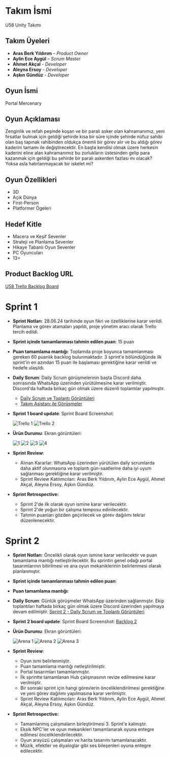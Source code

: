 # **Takım İsmi**

U58 Unity Takımı

## Takım Üyeleri

-	**Aras Berk Yıldırım**  – *Product Owner*
-	**Aylin Ece Aygül** – *Scrum Master*
-	**Ahmet Akçal** - *Developer*
-	**Aleyna Ersoy** - *Developer*
-	**Aşkın Gündüz** - *Developer*

## Oyun İsmi

Portal Mercenary

## Oyun Açıklaması

Zenginlik ve refah peşinde koşan ve bir paralı asker olan kahramanımız, yeni fırsatlar bulmak için geldiği şehirde kısa bir süre içinde şehirde nüfuz sahibi olan baş tapınak rahibinden oldukça önemli bir görev alır ve bu aldığı görev kaderini tamamı ile değiştirecektir. En başta kendisi olmak üzere herkesin kaderini eline alan kahramanımız bu zorlukların üstesinden gelip para kazanmak için geldiği bu şehirde bir paralı askerden fazlası mı olacak? Yoksa asla hatırlanmayacak bir iskelet mi?

## Oyun Özellikleri

- 3D
- Açık Dünya
- First-Person
- Platformer Ögeleri

## Hedef Kitle

- Macera ve Keşif Sevenler
- Strateji ve Planlama Sevenler
- Hikaye Tabanlı Oyun Sevenler
- PC Oyuncuları
- 13+

## Product Backlog URL

[U58 Trello Backlog Board](https://trello.com/w/usercalismaalani43729130)

# **Sprint 1**
- **Sprint Notları**: 28.06.24 tarihinde oyun fikri ve özelliklerine karar verildi. Planlama ve görev atamaları yapıldı, proje yönetim aracı olarak Trello tercih edildi.
- **Sprint içinde tamamlanması tahmin edilen puan**: 15 puan
- **Puan tamamlama mantığı**: Toplamda proje boyunca tamamlanması gereken 60 puanlık backlog bulunmaktadır. 3 sprint'e bölündüğünde ilk sprint'in en azından 15 puan ile başlaması gerektiğine karar verildi ve hedefe ulaşıldı.
- **Daily Scrum**: Daily Scrum görüşmelerinin başta Discord daha sonrasında WhatsApp üzerinden yürütülmesine karar verilmiştir. Discord'da haftada birkaç gün olmak üzere düzenli toplantılar yapılmıştır.
    - [Daily Scrum ve Toplantı Görüntüleri](https://1drv.ms/f/s!AtbTsuS_or4ybeMU0hdxjEO0nVg)
    - [Takım Asistanı ile Görüşmeler](https://1drv.ms/f/s!AtbTsuS_or4yd1ch9V3hgB6YXZ0)
- **Sprint 1 board update**: Sprint Board Screenshot:
  
    ![Trello 1](https://github.com/Govua58/U-58/assets/173603073/c10af6f8-7227-4061-a6b6-bcd30b404099)
    ![Trello 2](https://github.com/Govua58/U-58/assets/173603073/449aff1b-77ca-4c0b-8027-23ebaa3acdc7)
  
- **Ürün Durumu**: Ekran görüntüleri:
  
  ![1](https://github.com/Govua58/U-58/assets/173603073/df63ceae-ac1c-473e-9d14-d20b1603042f)
  ![2](https://github.com/Govua58/U-58/assets/173603073/fe72cae0-fc4f-42af-8a0f-0691bb19e959)
  ![3](https://github.com/Govua58/U-58/assets/173603073/85d99bac-5272-4cda-8f3b-2873d286745a)
  ![4](https://github.com/Govua58/U-58/assets/173603073/0602a2c7-d62a-4ddf-a2d4-b651a6438aa5)
  
- **Sprint Review**:
    - Alınan Kararlar: WhatsApp üzerinden yürütülen daily scrumlarda daha aktif olunmasına ve toplantı gün-saatlerine daha iyi uyum sağlanması gerektiğine karar verilmiştir.
    - Sprint Review Katılımcıları: Aras Berk Yıldırım, Aylin Ece Aygül, Ahmet Akçal, Aleyna Ersoy, Aşkın Gündüz.

- **Sprint Retrospective:**
    - Sprint 2'de ilk olarak oyun ismine karar verilecektir.
    - Sprint 2'de yoğun bir çalışma temposu edinilecektir.
    - Tahmin puanları gözden geçirilecek ve görev dağılımı tekrar düzenlenecektir.

# **Sprint 2**
- **Sprint Notları**: Öncelikli olarak oyun ismine karar verilecektir ve puan tamamlama mantığı netleştirilecektir. Bu sprintin genel odağı portal tasarımlarının bitirilmesi ve ana oyun mekaniklerinin belirlenmesi olarak planlanmıştır.
  
- **Sprint içinde tamamlanması tahmin edilen puan**:
  
- **Puan tamamlama mantığı**:
  
- **Daily Scrum**: Günlük görüşmeler WhatsApp üzerinden sağlanmıştır. Ekip toplantıları haftada birkaç gün olmak üzere Discord üzerinden yapılmaya devam edilmiştir.
  [Sprint 2 - Daily Scrum ve Toplantı Görüntüleri](https://1drv.ms/f/s!AtbTsuS_or4ygQSVac4ir-Nzr5TX)

- **Sprint 2 board update**: Sprint Board Screenshot: [Backlog 2](https://trello.com/b/6R40mAMw/sprint-2)

- **Ürün Durumu**: Ekran görüntüleri:

    ![Arena 1](https://github.com/user-attachments/assets/8203df21-07d9-4fa7-8ff7-8e196725ea12)
    ![Arena 2](https://github.com/user-attachments/assets/3ce12c26-02b1-4782-a619-f9303b939683)
    ![Arena 3](https://github.com/user-attachments/assets/d6373760-8c50-4c79-8db9-2deadb7f10aa)

- **Sprint Review**:
    - Oyun ismi belirlenmiştir.
    - Puan tamamlama mantığı netleştirilmiştir.
    - Portal tasarımları tamamlanmıştır.
    - İlk sprintte tamamlanan Hub çalışmasının revize edilmesine karar verilmiştir.
    - Bir sonraki sprint için hangi görevlerin önceliklendirilmesi gerektiğine ve yeni görev dağılımı yapılmasına karar verilmiştir. 
    - Sprint Review Katılımcıları: Aras Berk Yıldırım, Aylin Ece Aygül, Ahmet Akçal, Aleyna Ersoy, Aşkın Gündüz.
      
- **Sprint Retrospective:**
    - Tamamlanmış çalışmaların birleştirilmesi 3. Sprint'e kalmıştır.
    - Eksik NPC'ler ve oyun mekanikleri tamamlanarak oyuna entegre edilmesi önceliklendirilecektir.
    - Oyun arayüzü çalışmaları ve harita tasarımı tamamlanacaktır.
    - Müzik, efektler ve diyaloglar gibi ses bileşenleri oyuna entegre edilecektir.
    
